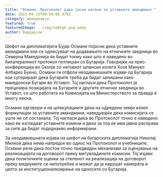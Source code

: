 ```yaml
---
title: "Османи: Протоколот дава јасни насоки за уставните амандмани "
date: 2023-04-15T00:50:08.479Z
category: македонија
featured: true
featuredImage: ../img/smbkgk.png.webp
author: Вардарски
---
```


Шефот на дипломатијата Бујар Османи појасни дека уставните амандмани кои се однесуваат на додавањето на етничките заедници во Северна Македонија ќе бидат токму како што е наведено во билатералниот протокол потпишан со Бугарија. Говорејќи на прес-конференција во Скопје со неговиот шпански колега Хозе Мануел Албарез Буено, Османи ги отфрли неодамнешните изјави од Бугарија кои сугерираат дека Бугарите треба да бидат запишани како македонски Бугари во Уставот. Тој нагласи дека Протоколот ја прецизира позицијата на Бугарите и другите етнички заедници во Уставот, со што работата на Комисијата на Министерството за правда е многу лесна.

Османи одговори и на шпекулациите дека на одредени земји изнел формулации за уставните амандмани, наведувајќи дека комисијата се уште не се состанала. Тој нагласи дека во Протоколот точно е наведено како ќе изгледаат уставните измени и дека за тоа ќе има јавна расправа за сите да бидат подеднакво информирани.

За неодамнешната изјава на шефот на бугарската дипломатија Николај Милков дека нема напредок во однос на Протоколот и учебниците, Османи рече дека постои точно предвиден механизам за оценување на реализацијата на договорот преку меѓувладините комисии. Тој изјави дека политичките оценки за степенот на реализација на договорот преку медиумите се непотребни и можат да ја нарушат намерата и целта за институционализирање на односите со Бугарија.
